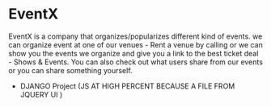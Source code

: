 # EventX

EventX is a company that organizes/popularizes different kind of events.
                    we can organize event at one of our venues - Rent a venue by calling
                    or we can show you the events we organize and give you a link to the best ticket deal  - Shows & Events.
                    You can also check out what users share from our events or you can share something yourself.
  - DJANGO Project (JS AT HIGH PERCENT BECAUSE A FILE FROM JQUERY UI )
                       
